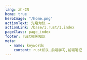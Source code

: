 ```yaml
---
lang: zh-CN
home: true
heroImage: "/home.png"
actionText: 先睹为快 →
actionLink: /base/1.rust/1.index
pageClass: page_index
footer: rust相关知识
meta:
  - name: keywords
    content: rust相关,前端学习,前端笔记
---
```


<template>
  <div class="cont">
    <div id="large-header" class="large-header"></div>
    <div class="features">
      <div class="feature">
        <h2><a href="/web-rust/base/engine/1.index.html">基础知识</a></h2> 
        <p>掌握rust基础知识点、rust项目的工程化、rust相关案例</p>
      </div>
      <div class="feature">
        <h2><a href="/web-rust/base/project/1.index.html">进阶知识</a></h2> 
        <p>掌握rust核心难点</p>
      </div>
    </div>
  </div>
</template>
